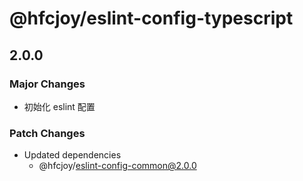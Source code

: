 # @hfcjoy/eslint-config-typescript

## 2.0.0

### Major Changes

- 初始化 eslint 配置

### Patch Changes

- Updated dependencies
  - @hfcjoy/eslint-config-common@2.0.0
